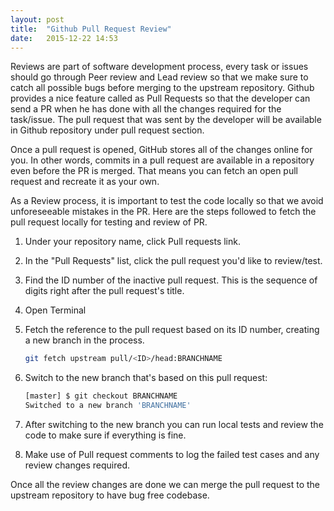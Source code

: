 ```yaml
---
layout: post
title:  "Github Pull Request Review"
date:   2015-12-22 14:53
---
```


Reviews are part of software development process, every task or issues should go through Peer review and Lead review so that we make sure to catch all possible bugs before merging to the upstream repository. Github provides a nice feature called as Pull Requests so that the developer can send a PR when he has done with all the changes required for the task/issue. The pull request that was sent by the developer will be available in Github repository under pull request section.

Once a pull request is opened, GitHub stores all of the changes online for you. In other words, commits in a pull request are available in a repository even before the PR is merged. That means you can fetch an open pull request and recreate it as your own.

As a Review process, it is important to test the code locally so that we avoid unforeseeable mistakes in the PR. Here are the steps followed to fetch the pull request locally for testing and review of PR.

1. Under your repository name, click Pull requests link.

2. In the "Pull Requests" list, click the pull request you'd like to review/test.

3. Find the ID number of the inactive pull request. This is the sequence of digits right after the pull request's title. 

4. Open Terminal

5. Fetch the reference to the pull request based on its ID number, creating a new branch in the process.

	```bash
	git fetch upstream pull/<ID>/head:BRANCHNAME
	```

6. Switch to the new branch that's based on this pull request:

	```bash
	[master] $ git checkout BRANCHNAME
	Switched to a new branch 'BRANCHNAME'
	```

7. After switching to the new branch you can run local tests and review the code to make sure if everything is fine.

8. Make use of Pull request comments to log the failed test cases and any review changes required.


Once all the review changes are done we can merge the pull request to the upstream repository to have bug free codebase.
